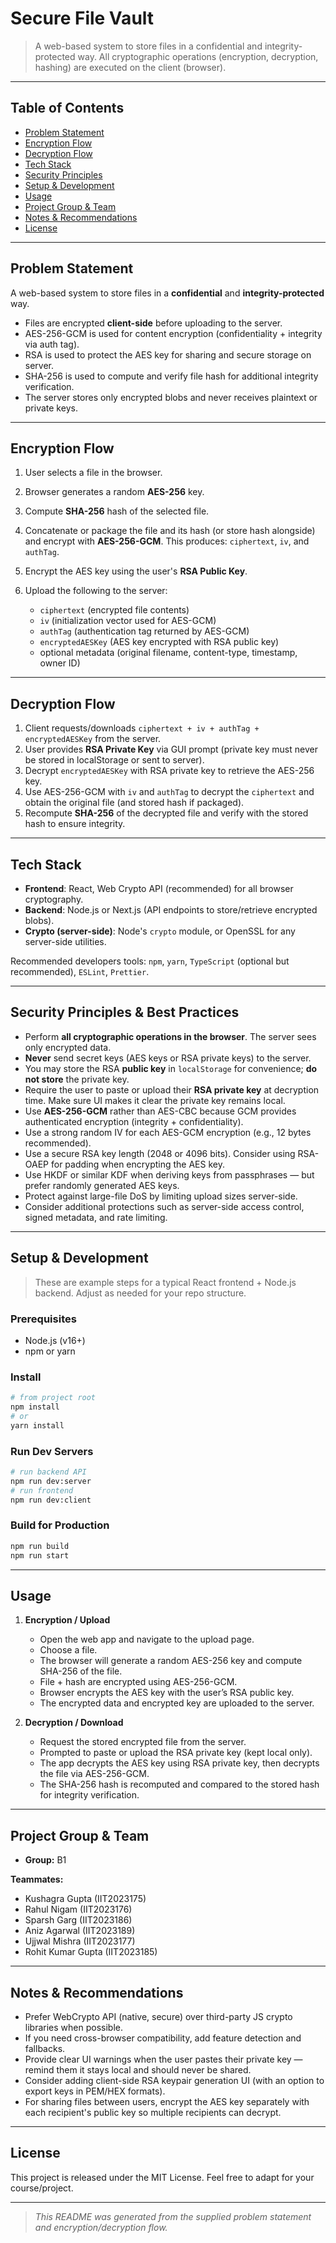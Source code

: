 # Secure File Vault

> A web-based system to store files in a confidential and integrity-protected way. All cryptographic operations (encryption, decryption, hashing) are executed on the client (browser).

---

## Table of Contents

* [Problem Statement](#problem-statement)
* [Encryption Flow](#encryption-flow)
* [Decryption Flow](#decryption-flow)
* [Tech Stack](#tech-stack)
* [Security Principles](#security-principles)
* [Setup & Development](#setup--development)
* [Usage](#usage)
* [Project Group & Team](#project-group--team)
* [Notes & Recommendations](#notes--recommendations)
* [License](#license)

---

## Problem Statement

A web-based system to store files in a **confidential** and **integrity-protected** way.

* Files are encrypted **client-side** before uploading to the server.
* AES-256-GCM is used for content encryption (confidentiality + integrity via auth tag).
* RSA is used to protect the AES key for sharing and secure storage on server.
* SHA-256 is used to compute and verify file hash for additional integrity verification.
* The server stores only encrypted blobs and never receives plaintext or private keys.

---

## Encryption Flow

1. User selects a file in the browser.
2. Browser generates a random **AES-256** key.
3. Compute **SHA-256** hash of the selected file.
4. Concatenate or package the file and its hash (or store hash alongside) and encrypt with **AES-256-GCM**. This produces: `ciphertext`, `iv`, and `authTag`.
5. Encrypt the AES key using the user's **RSA Public Key**.
6. Upload the following to the server:

   * `ciphertext` (encrypted file contents)
   * `iv` (initialization vector used for AES-GCM)
   * `authTag` (authentication tag returned by AES-GCM)
   * `encryptedAESKey` (AES key encrypted with RSA public key)
   * optional metadata (original filename, content-type, timestamp, owner ID)

---

## Decryption Flow

1. Client requests/downloads `ciphertext + iv + authTag + encryptedAESKey` from the server.
2. User provides **RSA Private Key** via GUI prompt (private key must never be stored in localStorage or sent to server).
3. Decrypt `encryptedAESKey` with RSA private key to retrieve the AES-256 key.
4. Use AES-256-GCM with `iv` and `authTag` to decrypt the `ciphertext` and obtain the original file (and stored hash if packaged).
5. Recompute **SHA-256** of the decrypted file and verify with the stored hash to ensure integrity.

---

## Tech Stack

* **Frontend**: React, Web Crypto API (recommended) for all browser cryptography.
* **Backend**: Node.js or Next.js (API endpoints to store/retrieve encrypted blobs).
* **Crypto (server-side)**: Node's `crypto` module, or OpenSSL for any server-side utilities.

Recommended developers tools: `npm`, `yarn`, `TypeScript` (optional but recommended), `ESLint`, `Prettier`.

---

## Security Principles & Best Practices

* Perform **all cryptographic operations in the browser**. The server sees only encrypted data.
* **Never** send secret keys (AES keys or RSA private keys) to the server.
* You may store the RSA **public key** in `localStorage` for convenience; **do not store** the private key.
* Require the user to paste or upload their **RSA private key** at decryption time. Make sure UI makes it clear the private key remains local.
* Use **AES-256-GCM** rather than AES-CBC because GCM provides authenticated encryption (integrity + confidentiality).
* Use a strong random IV for each AES-GCM encryption (e.g., 12 bytes recommended).
* Use a secure RSA key length (2048 or 4096 bits). Consider using RSA-OAEP for padding when encrypting the AES key.
* Use HKDF or similar KDF when deriving keys from passphrases — but prefer randomly generated AES keys.
* Protect against large-file DoS by limiting upload sizes server-side.
* Consider additional protections such as server-side access control, signed metadata, and rate limiting.

---

## Setup & Development

> These are example steps for a typical React frontend + Node.js backend. Adjust as needed for your repo structure.

### Prerequisites

* Node.js (v16+)
* npm or yarn

### Install

```bash
# from project root
npm install
# or
yarn install
```

### Run Dev Servers

```bash
# run backend API
npm run dev:server
# run frontend
npm run dev:client
```

### Build for Production

```bash
npm run build
npm run start
```

---

## Usage

1. **Encryption / Upload**

   * Open the web app and navigate to the upload page.
   * Choose a file.
   * The browser will generate a random AES-256 key and compute SHA-256 of the file.
   * File + hash are encrypted using AES-256-GCM.
   * Browser encrypts the AES key with the user’s RSA public key.
   * The encrypted data and encrypted key are uploaded to the server.

2. **Decryption / Download**

   * Request the stored encrypted file from the server.
   * Prompted to paste or upload the RSA private key (kept local only).
   * The app decrypts the AES key using RSA private key, then decrypts the file via AES-256-GCM.
   * The SHA-256 hash is recomputed and compared to the stored hash for integrity verification.

---

## Project Group & Team

* **Group:** B1

**Teammates:**

* Kushagra Gupta (IIT2023175)
* Rahul Nigam (IIT2023176)
* Sparsh Garg (IIT2023186)
* Aniz Agarwal (IIT2023189)
* Ujjwal Mishra (IIT2023177)
* Rohit Kumar Gupta (IIT2023185)

---

## Notes & Recommendations

* Prefer WebCrypto API (native, secure) over third-party JS crypto libraries when possible.
* If you need cross-browser compatibility, add feature detection and fallbacks.
* Provide clear UI warnings when the user pastes their private key — remind them it stays local and should never be shared.
* Consider adding client-side RSA keypair generation UI (with an option to export keys in PEM/HEX formats).
* For sharing files between users, encrypt the AES key separately with each recipient's public key so multiple recipients can decrypt.

---

## License

This project is released under the MIT License. Feel free to adapt for your course/project.

---

> *This README was generated from the supplied problem statement and encryption/decryption flow.*
